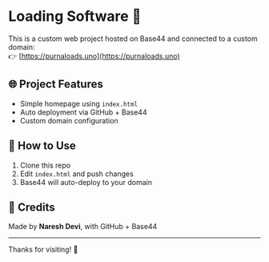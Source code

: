 # Loading Software 🚀

This is a custom web project hosted on Base44 and connected to a custom domain:  
👉 [https://purnaloads.uno](https://purnaloads.uno)

## 🌐 Project Features
- Simple homepage using `index.html`
- Auto deployment via GitHub + Base44
- Custom domain configuration

## 📁 How to Use
1. Clone this repo
2. Edit `index.html` and push changes
3. Base44 will auto-deploy to your domain

## 💬 Credits
Made by **Naresh Devi**, with GitHub + Base44

---

Thanks for visiting! 🙏
